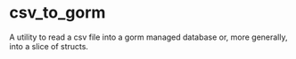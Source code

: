 # csv_to_gorm
A utility to read a csv file into a gorm managed database or, more generally, into a slice of structs.
